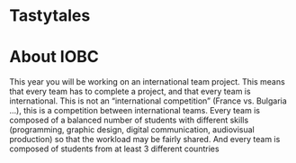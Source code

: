 ﻿# Tastytales
 
# About IOBC
 This year you will be working on an international team project. This means that every team has to complete a project, and 
that every team is international. This is not an “international competition” (France vs. Bulgaria …), this is a competition 
between international teams.
 Every team is composed of a balanced number of students with different skills (programming, graphic design, digital 
communication, audiovisual production) so that the workload may be fairly shared. And every team is composed of students 
from at least 3 different countries
